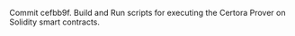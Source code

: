 Commit cefbb9f.                    Build and Run scripts for executing the Certora Prover on Solidity smart contracts.